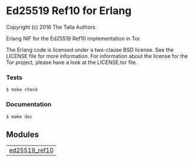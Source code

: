 

# Ed25519 Ref10 for Erlang #

Copyright (c) 2016 The Talla Authors.

Erlang NIF for the Ed25519 Ref10 implementation in Tor.

The Erlang code is licensed under a two-clause BSD license. See the LICENSE
file for more information. For information about the license for the Tor
project, please have a look at the LICENSE.tor file.


### <a name="Tests">Tests</a> ###

```
$ make check
```


### <a name="Documentation">Documentation</a> ###

```
$ make doc
```



## Modules ##


<table width="100%" border="0" summary="list of modules">
<tr><td><a href="https://lab.baconsvin.org/talla/ed25519_ref10/blob/develop/doc/ed25519_ref10.md" class="module">ed25519_ref10</a></td></tr></table>

